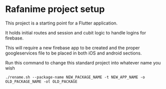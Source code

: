 # Rafanime project setup

This project is a starting point for a Flutter application.

It holds initial routes and session and cubit logic to handle logins for firebase. 

This will require a new firebase app to be created and the proper googleservices file to be placed in both iOS and android sections.

Run this command to change this standard project into whatever name you wish

<code>./rename.sh --package-name NEW_PACKAGE_NAME -t NEW_APP_NAME -o OLD_PACKAGE_NAME -ot OLD_PACKAGE</code>